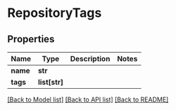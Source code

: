 # RepositoryTags

## Properties
Name | Type | Description | Notes
------------ | ------------- | ------------- | -------------
**name** | **str** |  | 
**tags** | **list[str]** |  | 

[[Back to Model list]](../README.md#documentation-for-models) [[Back to API list]](../README.md#documentation-for-api-endpoints) [[Back to README]](../README.md)

